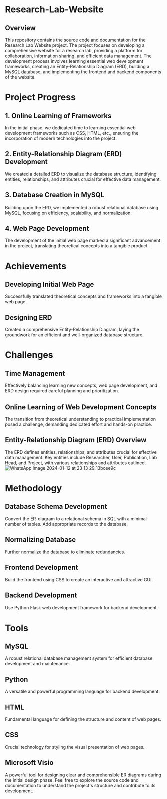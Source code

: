 # Research-Lab-Website
## Overview
This repository contains the source code and documentation for the Research Lab Website project. The project focuses on developing a comprehensive website for a research lab, providing a platform for collaboration, information sharing, and efficient data management. The development process involves learning essential web development frameworks, creating an Entity-Relationship Diagram (ERD), building a MySQL database, and implementing the frontend and backend components of the website.

# Project Progress
## 1. Online Learning of Frameworks
In the initial phase, we dedicated time to learning essential web development frameworks such as CSS, HTML, etc., ensuring the incorporation of modern technologies into the project.

## 2. Entity-Relationship Diagram (ERD) Development
We created a detailed ERD to visualize the database structure, identifying entities, relationships, and attributes crucial for effective data management.

## 3. Database Creation in MySQL
Building upon the ERD, we implemented a robust relational database using MySQL, focusing on efficiency, scalability, and normalization.

## 4. Web Page Development
The development of the initial web page marked a significant advancement in the project, translating theoretical concepts into a tangible product.

# Achievements
## Developing Initial Web Page

Successfully translated theoretical concepts and frameworks into a tangible web page.
## Designing ERD

Created a comprehensive Entity-Relationship Diagram, laying the groundwork for an efficient and well-organized database structure.
# Challenges
## Time Management

Effectively balancing learning new concepts, web page development, and ERD design required careful planning and prioritization.
## Online Learning of Web Development Concepts

The transition from theoretical understanding to practical implementation posed a challenge, demanding dedicated effort and hands-on practice.

## Entity-Relationship Diagram (ERD) Overview
The ERD defines entities, relationships, and attributes crucial for effective data management. Key entities include Researcher, User, Publication, Lab Head, and Project, with various relationships and attributes outlined.
![WhatsApp Image 2024-01-12 at 23 13 29_13bcee9c](https://github.com/HiraSardar123/Research-Lab-Website/assets/118585191/3acee304-cbc8-439a-bb30-20428b35307e)

# Methodology
## Database Schema Development

Convert the ER-diagram to a relational schema in SQL with a minimal number of tables.
Add appropriate records to the database.
## Normalizing Database

Further normalize the database to eliminate redundancies.
## Frontend Development

Build the frontend using CSS to create an interactive and attractive GUI.
## Backend Development

Use Python Flask web development framework for backend development.
# Tools
## MySQL

A robust relational database management system for efficient database development and maintenance.
## Python

A versatile and powerful programming language for backend development.
## HTML

Fundamental language for defining the structure and content of web pages.

## CSS

Crucial technology for styling the visual presentation of web pages.
## Microsoft Visio

A powerful tool for designing clear and comprehensible ER diagrams during the initial design phase.
Feel free to explore the source code and documentation to understand the project's structure and contribute to its development.
